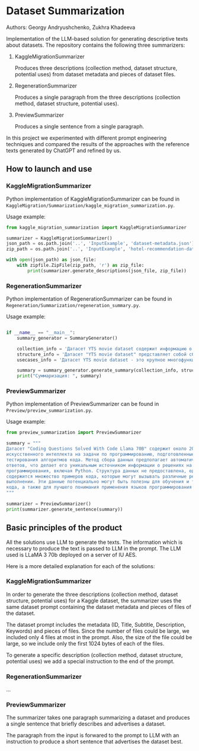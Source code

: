 # Dataset Summarization

Authors: Georgy Andryushchenko, Zukhra Khadeeva

Implementation of the LLM-based solution for generating descriptive texts about datasets. The repository contains the following three summarizers:

1. KaggleMigrationSummarizer

    Produces three descriptions (collection method, dataset structure, potential uses) from dataset metadata and pieces of dataset files.

2. RegenerationSummarizer

    Produces a single paragraph from the three descriptions (collection method, dataset structure, potential uses).

3. PreviewSummarizer

    Produces a single sentence from a single paragraph.

In this project we experimented with different prompt engineering techniques and compared the results of the approaches with the reference texts generated by ChatGPT and refined by us.

## How to launch and use

### KaggleMigrationSummarizer

Python implementation of KaggleMigrationSummarizer can be found in `KaggleMigration/Summarization/kaggle_migration_summarization.py`.

Usage example:
```python
from kaggle_migration_summarization import KaggleMigrationSummarizer

summarizer = KaggleMigrationSummarizer()
json_path = os.path.join('..', 'InputExample', 'dataset-metadata.json')
zip_path = os.path.join('..', 'InputExample', 'hotel-recommendation-dataset.zip')

with open(json_path) as json_file:
    with zipfile.ZipFile(zip_path, 'r') as zip_file:
        print(summarizer.generate_descriptions(json_file, zip_file))
``` 

### RegenerationSummarizer

Python implementation of RegenerationSummarizer can be found in `Regeneration/Summarization/regeneration_summary.py`.

Usage example:
```python

if __name__ == "__main__":
    summary_generator = SummaryGenerator()

    collection_info = 'Датасет YTS movie dataset содержит информацию о фильмах и телесериалах, включая их названия, год выпуска, рейтинг IMDB, жанры, режиссеров, актёров иsimilar movies. В датасете представлено множество фильмов на английском языке, относящихся к разным жанрам: комедийные, криминальные, драматические, мюзиклы и другие. Например, в одном из файлов представлены фильмы "All In: The Family" (2020), "The Razors Edge" (1984) и "Bebes Kids" (1992).Данные были собраны неизвестным автором, и информация о сборе данных не предоставляется. Однако можно предположить, что данные были взяты из различных источников, таких как IMDb, Rotten Tomatoes и других сайтов для киноафиши, и были проанализированы с целью анализа и рекомендации фильмов. В целом, данный датасет может быть полезен для аналитиков и разработчиков систем рекомендаций в области кинематографии и телевидения.'
    structure_info = 'Датасет "YTS movie dataset" представляет собой сборник данных для анализа и системы рекомендаций фильмов. Данные содержатся в файле JSON и включают информацию о различных фильмах, таких как название, год выпуска, оценка IMDb, жанры, названия актеров и режиссеров, а также похожие фильмы. Файл разделен на два файла: yts.json и yts_2022.json. Они содержат информацию о различных фильмах, включая их характеристики и similarities.'
    usecases_info = 'Датасет YTS movie dataset - это крупное многофункциональное коллективное исследование и рекомендационная система, которое содержит данные о фильмах и их аналогичных атрибутах для изучения, оценки и подбора нового контента. Эта база данных может быть использована в различных областях, таких как аналитика и отчетность, машинное обучение и прогнозирование, поиск информации и рекомендации. Например, можно использовать этот датасет для анализа и изучения предпочтений зрителей, определения тенденций и трендов в киноиндустрии, исследования влияния различных жанров и режиссеров на оценку фильмов. Также данный датасет может быть использован для создания рекомендационных систем, которые помогут пользователям выбрать новый интересный фильм или сериал в соответствии с их вкусовыми предпочтениями.Кроме того, YTS movie dataset может быть применен для поиска информации о кинофильмах и анализа их качественных характеристик, таких как жанр, год выхода, оценка IMDb и т.д. Это особенно полезно в случае, если необходимо найти фильм с определенным набором признаков или жанров.В целом, данный датасет предоставляет широкие возможности для анализа и использования в различных сферах, от науки до бизнеса, и может быть использован как для изучения и анализа киноиндустрии, так и для создания инновационных решений и систем.'

    summary = summary_generator.generate_summary(collection_info, structure_info, usecases_info)
    print("Суммаризация: ", summary)

```

### PreviewSummarizer

Python implementation of PreviewSummarizer can be found in `Preview/preview_summarization.py`.

Usage example:
```python
from preview_summarization import PreviewSummarizer

summary = """
Датасет "Coding Questions Solved With Code Llama 70B" содержит около 20 тысяч ответов 
искусственного интеллекта на задачи по программированию, подготовленные для обучения и 
тестирования алгоритмов кода. Метод сбора данных предполагает автоматическое генерирование 
ответов, что делает его уникальным источником информации о решениях на различные языки 
программирования, включая Python. Структура данных не предоставлена, однако в данных 
содержится множество примеров кода, которые могут вызывать различные результаты при 
выполнении. Эти данные потенциально могут быть полезны для обучения и тестирования алгоритмов 
кода, а также для лучшего понимания применения языков программирования в реальных ситуациях.
"""
    
summarizer = PreviewSummarizer()
print(summarizer.generate_sentence(summary))
``` 

## Basic principles of the product

All the solutions use LLM to generate the texts. The information which is necessary to produce the text is passed to LLM in the prompt. The LLM used is LLaMA 3 70b deployed on a server of IU AES.


Here is a more detailed explanation for each of the solutions:

### KaggleMigrationSummarizer

In order to generate the three descriptions (collection method, dataset structure, potential uses) for a Kaggle dataset, the summarizer uses the same dataset prompt containing the dataset metadata and pieces of files of the dataset.

The dataset prompt includes the metadata (ID, Title, Subtitle, Description, Keywords) and pieces of files. Since the number of files could be large, we included only 4 files at most in the prompt. Also, the size of the file could be large, so we include only the first 1024 bytes of each of the files.

To generate a specific description (collection method, dataset structure, potential uses) we add a special instruction to the end of the prompt.

### RegenerationSummarizer

...

### PreviewSummarizer

The summarizer takes one paragraph summarizing a dataset and produces a single sentence that briefly describes and advertises a dataset. 

The paragraph from the input is forwared to the prompt to LLM with an instruction to produce a short sentence that advertises the dataset best.
